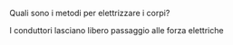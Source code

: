 Quali sono i metodi per elettrizzare i corpi?

I conduttori lasciano libero passaggio alle forza elettriche